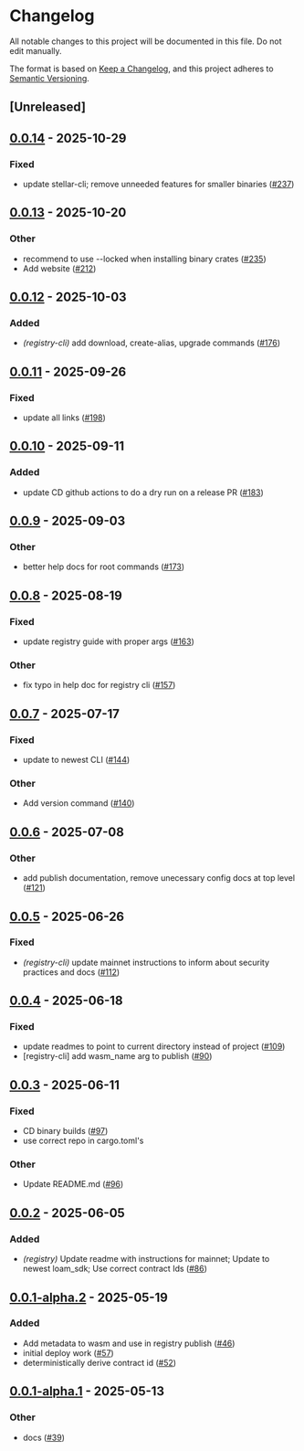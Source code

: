 # Changelog

All notable changes to this project will be documented in this file. Do not edit manually.

The format is based on [Keep a Changelog](https://keepachangelog.com/en/1.0.0/),
and this project adheres to [Semantic Versioning](https://semver.org/spec/v2.0.0.html).

## [Unreleased]

## [0.0.14](https://github.com/theahaco/scaffold-stellar/compare/stellar-registry-cli-v0.0.13...stellar-registry-cli-v0.0.14) - 2025-10-29

### Fixed

- update stellar-cli; remove unneeded features for smaller binaries ([#237](https://github.com/theahaco/scaffold-stellar/pull/237))

## [0.0.13](https://github.com/theahaco/scaffold-stellar/compare/stellar-registry-cli-v0.0.12...stellar-registry-cli-v0.0.13) - 2025-10-20

### Other

- recommend to use --locked when installing binary crates ([#235](https://github.com/theahaco/scaffold-stellar/pull/235))
- Add website ([#212](https://github.com/theahaco/scaffold-stellar/pull/212))

## [0.0.12](https://github.com/theahaco/scaffold-stellar/compare/stellar-registry-cli-v0.0.11...stellar-registry-cli-v0.0.12) - 2025-10-03

### Added

- *(registry-cli)* add download, create-alias, upgrade commands ([#176](https://github.com/theahaco/scaffold-stellar/pull/176))

## [0.0.11](https://github.com/theahaco/scaffold-stellar/compare/stellar-registry-cli-v0.0.10...stellar-registry-cli-v0.0.11) - 2025-09-26

### Fixed

- update all links ([#198](https://github.com/theahaco/scaffold-stellar/pull/198))

## [0.0.10](https://github.com/theahaco/scaffold-stellar/compare/stellar-registry-cli-v0.0.9...stellar-registry-cli-v0.0.10) - 2025-09-11

### Added

- update CD github actions to do a dry run on a release PR ([#183](https://github.com/theahaco/scaffold-stellar/pull/183))

## [0.0.9](https://github.com/theahaco/scaffold-stellar/compare/stellar-registry-cli-v0.0.8...stellar-registry-cli-v0.0.9) - 2025-09-03

### Other

- better help docs for root commands ([#173](https://github.com/theahaco/scaffold-stellar/pull/173))

## [0.0.8](https://github.com/theahaco/scaffold-stellar/compare/stellar-registry-cli-v0.0.7...stellar-registry-cli-v0.0.8) - 2025-08-19

### Fixed

- update registry guide with proper args ([#163](https://github.com/theahaco/scaffold-stellar/pull/163))

### Other

- fix typo in help doc for registry cli ([#157](https://github.com/theahaco/scaffold-stellar/pull/157))

## [0.0.7](https://github.com/theahaco/scaffold-stellar/compare/stellar-registry-cli-v0.0.6...stellar-registry-cli-v0.0.7) - 2025-07-17

### Fixed

- update to newest CLI ([#144](https://github.com/theahaco/scaffold-stellar/pull/144))

### Other

- Add version command ([#140](https://github.com/theahaco/scaffold-stellar/pull/140))

## [0.0.6](https://github.com/theahaco/scaffold-stellar/compare/stellar-registry-cli-v0.0.5...stellar-registry-cli-v0.0.6) - 2025-07-08

### Other

- add publish documentation, remove unecessary config docs at top level ([#121](https://github.com/theahaco/scaffold-stellar/pull/121))

## [0.0.5](https://github.com/theahaco/scaffold-stellar/compare/stellar-registry-cli-v0.0.4...stellar-registry-cli-v0.0.5) - 2025-06-26

### Fixed

- *(registry-cli)* update mainnet instructions to inform about security practices and docs ([#112](https://github.com/theahaco/scaffold-stellar/pull/112))

## [0.0.4](https://github.com/theahaco/scaffold-stellar/compare/stellar-registry-cli-v0.0.3...stellar-registry-cli-v0.0.4) - 2025-06-18

### Fixed

- update readmes to point to current directory instead of project ([#109](https://github.com/theahaco/scaffold-stellar/pull/109))
- [registry-cli] add wasm_name arg to publish  ([#90](https://github.com/theahaco/scaffold-stellar/pull/90))

## [0.0.3](https://github.com/theahaco/scaffold-stellar/compare/stellar-registry-cli-v0.0.2...stellar-registry-cli-v0.0.3) - 2025-06-11

### Fixed

- CD binary builds  ([#97](https://github.com/theahaco/scaffold-stellar/pull/97))
- use correct repo in cargo.toml's

### Other

- Update README.md ([#96](https://github.com/theahaco/scaffold-stellar/pull/96))

## [0.0.2](https://github.com/theahaco/scaffold-stellar/compare/stellar-registry-cli-v0.0.1...stellar-registry-cli-v0.0.2) - 2025-06-05

### Added

- *(registry)* Update readme with instructions for mainnet; Update to newest loam_sdk; Use correct contract Ids ([#86](https://github.com/theahaco/scaffold-stellar/pull/86))

## [0.0.1-alpha.2](https://github.com/theahaco/scaffold-stellar/compare/stellar-registry-cli-v0.0.1-alpha.1...stellar-registry-cli-v0.0.1-alpha.2) - 2025-05-19

### Added

- Add metadata to wasm and use in registry publish ([#46](https://github.com/theahaco/scaffold-stellar/pull/46))
- initial deploy work ([#57](https://github.com/theahaco/scaffold-stellar/pull/57))
- deterministically derive contract id ([#52](https://github.com/theahaco/scaffold-stellar/pull/52))

## [0.0.1-alpha.1](https://github.com/theahaco/scaffold-stellar/compare/stellar-registry-cli-v0.0.1-alpha...stellar-registry-cli-v0.0.1-alpha.1) - 2025-05-13

### Other

- docs ([#39](https://github.com/theahaco/scaffold-stellar/pull/39))
